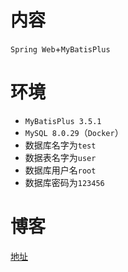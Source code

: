 # 内容

`Spring Web`+`MyBatisPlus`

# 环境

- `MyBatisPlus 3.5.1`
- `MySQL 8.0.29`（`Docker`）
- 数据库名字为`test`
- 数据表名字为`user`
- 数据库用户名`root`
- 数据库密码为`123456`

# 博客

[地址](https://blog.csdn.net/qq_27525611/article/details/108440134)
